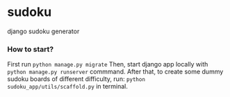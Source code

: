 # sudoku
django sudoku generator


### How to start?
First run `python manage.py migrate`
Then, start django app locally with `python manage.py runserver` commmand.
After that, to create some dummy sudoku boards of different difficulty, run: `python sudoku_app/utils/scaffold.py` in terminal.

